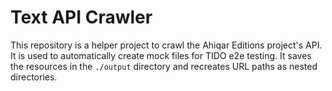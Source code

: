 # Text API Crawler 

This repository is a helper project to crawl the Ahiqar Editions project's API. It is used to automatically create mock 
files for TIDO e2e testing. It saves the resources in the `./output` directory and recreates URL paths as nested directories.
